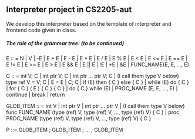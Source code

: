 ## Interpreter project in CS2205-aut

We develop this interpreter based on the template of interpreter and frontend code given in class.

##### The rule of the grammar tree: (to be continued) 

E :: = N | V | -E | E + E | E - E | E * E | 
       E / E | E % E | E < E | E <= E | E == E |
       E != E | E >= E | E > E | E && E | E || E | 
       !E | *E | &E | FUNC_NAME(E, E, ..., E) 


C ::  = int V; C |
        int ptr V; C |
        int ptr ... ptr V; C |
        (I call them type V below)
        type ref V = V; C |
        E = E |
        C; C |
        if (E) then { C } else { C } |
        while (E) do { C } |
        for { C } ( E ) { C } { C } |
        do { C } while (E) |
        PROC_NAME (E, E, ..., E) |
        continue | break | return


GLOB_ITEM :: =  int V |
                int ptr V |
                int ptr ... ptr V |
                (I call them type V below)
                func FUNC_NAME (type (ref) V, type (ref) V, ..., type (ref) V) { C } |
                proc PROC_NAME (type (ref) V, type (ref) V, ..., type (ref) V) { C }


P ::= GLOB_ITEM ; GLOB_ITEM ; ... ; GLOB_ITEM